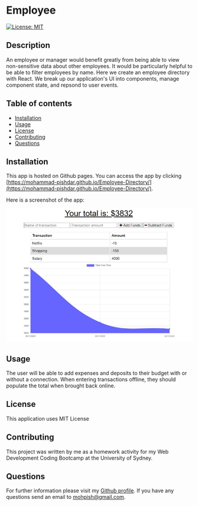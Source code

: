 # Employee

  [![License: MIT](https://img.shields.io/badge/License-MIT-yellow.svg)](https://github.com/Mohammad-Pishdar/employee_summary_template_engine/blob/master/LICENSE)

  ## Description
  An employee or manager would benefit greatly from being able to view non-sensitive data about other employees. It would be particularly helpful to be able to filter employees by name. Here we create an employee directory with React. We break up our application's UI into components, manage component state, and repsond to user events.

  ## Table of contents
  
  * [Installation](#installation)
  * [Usage](#usage)
  * [License](#license)
  * [Contributing](#contributing)
  * [Questions](#questions)
  

  ## Installation

  This app is hosted on Github pages. You can access the app by clicking [https://mohammad-pishdar.github.io/Employee-Directory/](https://mohammad-pishdar.github.io/Employee-Directory/).
  
  Here is a screenshot of the app:
  
  ![alt text](https://github.com/Mohammad-Pishdar/Online-Offline-Budget-Trackers/blob/master/public/screenshots/Screenshot%202020-09-21%20153157.jpg)

  ## Usage

  The user will be able to add expenses and deposits to their budget with or without a connection. When entering transactions offline, they should populate the total when brought back online.

  ## License

  This application uses MIT License

  ## Contributing

  This project was written by me as a homework activity for my Web Development Coding Bootcamp at the University of Sydney.

  ## Questions

  For further information please visit my [Github profile](https://github.com/Mohammad-Pishdar). If you have any questions send an email to mohpish@gmail.com.

